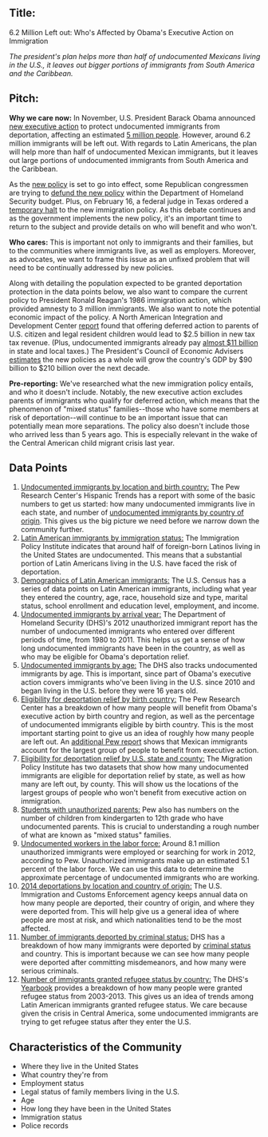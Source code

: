 ## **Title**: 
6.2 Million Left out: Who's Affected by Obama's Executive Action on Immigration

*The president's plan helps more than half of undocumented Mexicans living in the U.S., it leaves out bigger portions of immigrants from South America and the Caribbean.*

## **Pitch**:
**Why we care now:** In November, U.S. President Barack Obama announced [new executive action](http://www.google.com/url?q=http%3A%2F%2Fwww.washingtonpost.com%2Fblogs%2Fwonkblog%2Fwp%2F2014%2F11%2F19%2Fyour-complete-guide-to-obamas-immigration-order%2F&sa=D&sntz=1&usg=AFQjCNFYU4MmL7Zz3n5K1WQwNWCcO_m2Uw) to protect undocumented immigrants from deportation, affecting an estimated [5 million people](http://www.google.com/url?q=http%3A%2F%2Fmigrationpolicy.org%2Fnews%2Fmpi-many-37-million-unauthorized-immigrants-could-get-relief-deportation-under-anticipated-new&sa=D&sntz=1&usg=AFQjCNGnNOdywBUQGohg86as7aVIesN4CA). However, around 6.2 million immigrants will be left out. With regards to Latin Americans, the plan will help more than half of undocumented Mexican immigrants, but it leaves out large portions of undocumented immigrants from South America and the Caribbean.

As the [new policy](http://www.google.com/url?q=http%3A%2F%2Fwww.uscis.gov%2Fexecutive-actions-immigration%2Fexecutive-actions-immigration-resources&sa=D&sntz=1&usg=AFQjCNEEhgtS-Ov5-pkj3oG7SPBDzaRhGQ) is set to go into effect, some Republican congressmen are trying to [defund the new policy](http://www.google.com/url?q=http%3A%2F%2Fthehill.com%2Fhomenews%2Fhouse%2F232230-gop-struggles-with-homeland-security-strategy&sa=D&sntz=1&usg=AFQjCNGDu3O6I30pAp-EarQozwSdZLxdJA) within the Department of Homeland Security budget. Plus, on February 16, a federal judge in Texas ordered a [temporary halt](http://www.nytimes.com/2015/02/18/us/obama-immigration-policy-halted-by-federal-judge-in-texas.html?_r=0) to the new immigration policy. As this debate continues and as the government implements the new policy, it's an important time to return to the subject and provide details on who will benefit and who won't.

**Who cares:** This is important not only to immigrants and their families, but to the communities where immigrants live, as well as employers. Moreover, as advocates, we want to frame this issue as an unfixed problem that will need to be continually addressed by new policies.

Along with detailing the population expected to be granted deportation protection in the data points below, we also want to compare the current policy to President Ronald Reagan's 1986 immigration action, which provided amnesty to 3 million immigrants. We also want to note the potential economic impact of the policy. A North American Integration and Development Center [report](http://www.naid.ucla.edu/presidential-action-immigration-economic-impacts.html) found that offering deferred action to parents of U.S. citizen and legal resident children would lead to $2.5 billion in new tax tax revenue. (Plus, undocumented immigrants already pay [almost $11 billion](http://www.itep.org/immigration/) in state and local taxes.) The President's Council of Economic Advisers [estimates](http://www.whitehouse.gov/sites/default/files/docs/cea_2014_economic_effects_of_immigration_executive_action.pdf) the new policies as a whole will grow the country's GDP by $90 billion to $210 billion over the next decade.

**Pre-reporting:** We've researched what the new immigration policy entails, and who it doesn't include. Notably, the new executive action excludes parents of immigrants who qualify for deferred action, which means that the phenomenon of "mixed status" families--those who have some members at risk of deportation--will continue to be an important issue that can potentially mean more separations. The policy also doesn't include those who arrived less than 5 years ago. This is especially relevant in the wake of the Central American child migrant crisis last year.



## **Data Points**

1. [Undocumented immigrants by location and birth country:](http://www.google.com/url?q=http%3A%2F%2Fwww.pewhispanic.org%2F2014%2F11%2F18%2Funauthorized-immigrant-totals-rise-in-7-states-fall-in-14%2F&sa=D&sntz=1&usg=AFQjCNFQnNCDmcNRdOvO6Ga8R5oImMh38g) The Pew Research Center's Hispanic Trends has a report with some of the basic numbers to get us started: how many undocumented immigrants live in each state, and number of [undocumented immigrants by country of origin](http://www.google.com/url?q=http%3A%2F%2Fwww.pewhispanic.org%2F2014%2F12%2F11%2Funauthorized-trends%2F&sa=D&sntz=1&usg=AFQjCNEtFcxnztx9ZTjeVtPpvLEJZNFrAg). This gives us the big picture we need before we narrow down the community further.
2. [Latin American immigrants by immigration status:](http://www.google.com/url?q=http%3A%2F%2Fwww.immigrationpolicy.org%2Fjust-facts%2Flatinos-america-demographic-overview&sa=D&sntz=1&usg=AFQjCNHsThyt8bMvtO4MusteL12XxBD31Q) The Immigration Policy Institute indicates that around half of foreign-born Latinos living in the United States are undocumented. This means that a substantial portion of Latin Americans living in the U.S. have faced the risk of deportation.
3. [Demographics of Latin American immigrants:](http://www.google.com/url?q=http%3A%2F%2Ffactfinder.census.gov%2Ffaces%2Ftableservices%2Fjsf%2Fpages%2Fproductview.xhtml%3Fpid%3DACS_13_5YR_S0506%26prodType%3Dtable&sa=D&sntz=1&usg=AFQjCNGrzR9xZQe_ApHJU1FRjCJN7PH3Fg) The U.S. Census has a series of data points on Latin American immigrants, including what year they entered the country, age, race, household size and type, marital status, school enrollment and education level, employment, and income.
4. [Undocumented immigrants by arrival year:](http://www.google.com/url?q=http%3A%2F%2Fwww.dhs.gov%2Fsites%2Fdefault%2Ffiles%2Fpublications%2Fois_ill_pe_2012_2.pdf&sa=D&sntz=1&usg=AFQjCNFSRsyOMJD5YyChW57InN0qLdEpuw) The Department of Homeland Security (DHS)'s 2012 unauthorized immigrant report has the number of undocumented immigrants who entered over different periods of time, from 1980 to 2011. This helps us get a sense of how long undocumented immigrants have been in the country, as well as who may be eligible for Obama's deportation relief.
5. [Undocumented immigrants by age:](http://www.google.com/url?q=http%3A%2F%2Fwww.dhs.gov%2Fsites%2Fdefault%2Ffiles%2Fpublications%2Fois_ill_pe_2012_2.pdf&sa=D&sntz=1&usg=AFQjCNFSRsyOMJD5YyChW57InN0qLdEpuw) The DHS also tracks undocumented immigrants by age. This is important, since part of Obama's executive action covers immigrants who've been living in the U.S. since 2010 and began living in the U.S. before they were 16 years old.
6. [Eligibility for deportation relief by birth country:](http://www.google.com/url?q=http%3A%2F%2Fwww.pewresearch.org%2Ffact-tank%2F2014%2F11%2F21%2Fhow-obamas-executive-action-will-impact-immigrants-by-birth-country%2F&sa=D&sntz=1&usg=AFQjCNFNSZo3N35TA3X8wLSk6RqzeLgFLw) The Pew Research Center has a breakdown of how many people will benefit from Obama's executive action by birth country and region, as well as the percentage of undocumented immigrants eligible by birth country. This is the most important starting point to give us an idea of roughly how many people are left out. An [additional Pew report](http://www.google.com/url?q=http%3A%2F%2Fwww.pewresearch.org%2Ffact-tank%2F2014%2F11%2F20%2Fthose-from-mexico-will-benefit-most-from-obamas-executive-action%2F&sa=D&sntz=1&usg=AFQjCNG6wB6wX6LmkOf-I6iE_t7zgYCdDA) shows that Mexican immigrants account for the largest group of people to benefit from executive action.
7. [Eligibility for deportation relief by U.S. state and county:](http://www.google.com/url?q=http%3A%2F%2Fmigrationpolicy.org%2Fnews%2Fmpi-many-37-million-unauthorized-immigrants-could-get-relief-deportation-under-anticipated-new&sa=D&sntz=1&usg=AFQjCNGnNOdywBUQGohg86as7aVIesN4CA) The Migration Policy Institute has two datasets that show how many undocumented immigrants are eligible for deportation relief by state, as well as how many are left out, by county. This will show us the locations of the largest groups of people who won't benefit from executive action on immigration.
8. [Students with unauthorized parents:](http://www.google.com/url?q=http%3A%2F%2Fwww.pewhispanic.org%2F2014%2F11%2F18%2Fchapter-1-state-unauthorized-immigrant-populations%2F&sa=D&sntz=1&usg=AFQjCNEMidw2UJL_PyrBq4TTQ8cr9jAy5g) Pew also has numbers on the number of children from kindergarten to 12th grade who have undocumented parents. This is crucial to understanding a rough number of what are known as "mixed status" families.
9. [Undocumented workers in the labor force:](http://www.google.com/url?q=http%3A%2F%2Fwww.pewresearch.org%2Ffact-tank%2F2014%2F11%2F18%2F5-facts-about-illegal-immigration-in-the-u-s%2F&sa=D&sntz=1&usg=AFQjCNHdfLNW-GfCkksYyG_Lm1vVcRX4hg) Around 8.1 million unauthorized immigrants were employed or searching for work in 2012, according to Pew. Unauthorized immigrants make up an estimated 5.1 percent of the labor force. We can use this data to determine the approximate percentage of undocumented immigrants who are working.
10. [2014 deportations by location and country of origin:](http://www.google.com/url?q=http%3A%2F%2Fwww.ice.gov%2Fremoval-statistics&sa=D&sntz=1&usg=AFQjCNHly-FlRrvIA0SouYSsuFVdYxr9sA) The U.S. Immigration and Customs Enforcement agency keeps annual data on how many people are deported, their country of origin, and where they were deported from. This will help give us a general idea of where people are most at risk, and which nationalities tend to be the most affected.
11. [Number of immigrants deported by criminal status:](http://www.google.com/url?q=http%3A%2F%2Fwww.dhs.gov%2Fyearbook-immigration-statistics-2013-enforcement-actions&sa=D&sntz=1&usg=AFQjCNFz_JPPwaPFVBVNUuCfSxyZ0LHzjg) DHS has a breakdown of how many immigrants were deported by [criminal status](http://www.google.com/url?q=http%3A%2F%2Fwww.immigrationpolicy.org%2Fjust-facts%2Fmisplaced-priorities-most-immigrants-deported-ice-2013-were-threat-no-one&sa=D&sntz=1&usg=AFQjCNGPMApQed54BynwrHodjKcjGfDV1Q) and country. This is important because we can see how many people were deported after committing misdemeanors, and how many were serious criminals.
12. [Number of immigrants granted refugee status by country:](http://www.google.com/url?q=http%3A%2F%2Fwww.dhs.gov%2Fyearbook-immigration-statistics-2013-refugees-and-asylees&sa=D&sntz=1&usg=AFQjCNFcrouEuQdK8DV2nmkiP4mNhoarWA) The DHS's [Yearbook](http://www.google.com/url?q=http%3A%2F%2Fwww.dhs.gov%2Fsites%2Fdefault%2Ffiles%2Fpublications%2Fois_yb_2012.pdf&sa=D&sntz=1&usg=AFQjCNH72qHhNqoH9k7vgDj8ubFJDCW58A) provides a breakdown of how many people were granted refugee status from 2003-2013. This gives us an idea of trends among Latin American immigrants granted refugee status. We care because given the crisis in Central America, some undocumented immigrants are trying to get refugee status after they enter the U.S. 

## Characteristics of the Community
  * Where they live in the United States
  * What country they're from
  * Employment status
  * Legal status of family members living in the U.S.
  * Age
  * How long they have been in the United States
  * Immigration status
  * Police records